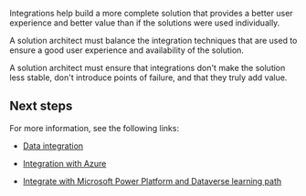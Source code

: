 Integrations help build a more complete solution that provides a better user experience and better value than if the solutions were used individually.

A solution architect must balance the integration techniques that are used to ensure a good user experience and availability of the solution.

A solution architect must ensure that integrations don't make the solution less stable, don't introduce points of failure, and that they truly add value.

## Next steps

For more information, see the following links:

- [Data integration](/power-apps/developer/data-platform/data-synchronization/?azure-portal=true)

- [Integration with Azure](/power-apps/developer/data-platform/azure-integration/?azure-portal=true)

- [Integrate with Microsoft Power Platform and Dataverse learning path](/training/paths/integrate-power-platform/?azure-portal=true)
